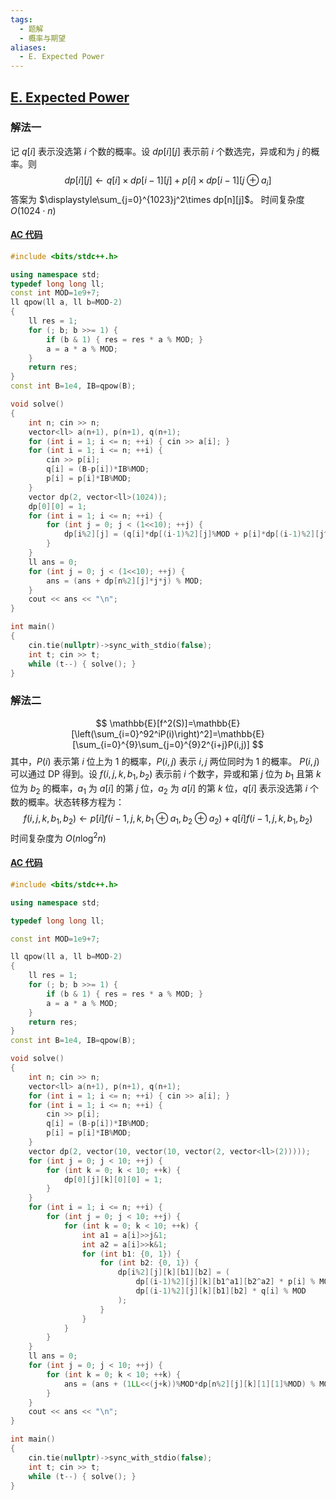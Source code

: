 ```yaml
---
tags:
  - 题解
  - 概率与期望
aliases:
  - E. Expected Power
---
```

## [E. Expected Power](https://codeforces.com/problemset/problem/2020/E)

### 解法一

记 $q[i]$ 表示没选第 $i$ 个数的概率。设 $dp[i][j]$ 表示前 $i$ 个数选完，异或和为 $j$ 的概率。则
$$
dp[i][j]\leftarrow q[i]\times dp[i-1][j] + p[i]\times dp[i-1][j\oplus a_i]
$$
答案为 $\displaystyle\sum_{j=0}^{1023}j^2\times dp[n][j]$。
时间复杂度 $O(1024\cdot n)$

#### [AC 代码](https://codeforces.com/contest/2020/submission/306148851)

```cpp
#include <bits/stdc++.h>

using namespace std;
typedef long long ll;
const int MOD=1e9+7;
ll qpow(ll a, ll b=MOD-2)
{
    ll res = 1;
    for (; b; b >>= 1) {
        if (b & 1) { res = res * a % MOD; }
        a = a * a % MOD;
    }
    return res;
}
const int B=1e4, IB=qpow(B);

void solve()
{
	int n; cin >> n;
    vector<ll> a(n+1), p(n+1), q(n+1);
    for (int i = 1; i <= n; ++i) { cin >> a[i]; }
    for (int i = 1; i <= n; ++i) {
        cin >> p[i];
        q[i] = (B-p[i])*IB%MOD;
        p[i] = p[i]*IB%MOD;
    }
    vector dp(2, vector<ll>(1024));
    dp[0][0] = 1;
    for (int i = 1; i <= n; ++i) {
        for (int j = 0; j < (1<<10); ++j) {
            dp[i%2][j] = (q[i]*dp[(i-1)%2][j]%MOD + p[i]*dp[(i-1)%2][j^a[i]]%MOD) % MOD;
        }
    }
    ll ans = 0;
    for (int j = 0; j < (1<<10); ++j) {
        ans = (ans + dp[n%2][j]*j*j) % MOD;
    }
    cout << ans << "\n";
}

int main()
{
	cin.tie(nullptr)->sync_with_stdio(false);
	int t; cin >> t;
	while (t--) { solve(); }
}
```

### 解法二

$$
\mathbb{E}[f^2(S)]=\mathbb{E}[\left(\sum_{i=0}^92^iP(i)\right)^2]=\mathbb{E}[\sum_{i=0}^{9}\sum_{j=0}^{9}2^{i+j}P(i,j)]
$$
其中，$P(i)$ 表示第 $i$ 位上为 $1$ 的概率，$P(i,j)$ 表示 $i,j$ 两位同时为 $1$ 的概率。
$P(i,j)$ 可以通过 DP 得到。设 $f(i,j,k,b_1,b_2)$ 表示前 $i$ 个数字，异或和第 $j$ 位为 $b_1$ 且第 $k$ 位为 $b_2$ 的概率，$a_1$ 为 $a[i]$ 的第 $j$ 位，$a_2$ 为 $a[i]$ 的第 $k$ 位，$q[i]$ 表示没选第 $i$ 个数的概率。状态转移方程为：
$$
f(i,j,k,b_1,b_2) \leftarrow p[i] f(i-1,j,k,b_1\oplus a_1, b_2\oplus a_2) + q[i] f(i-1,j,k,b_1, b_2)
$$
时间复杂度为 $O(n\log^2n)$

#### [AC 代码](https://codeforces.com/contest/2020/submission/306149724)

```cpp
#include <bits/stdc++.h>

using namespace std;

typedef long long ll;

const int MOD=1e9+7;

ll qpow(ll a, ll b=MOD-2)
{
    ll res = 1;
    for (; b; b >>= 1) {
        if (b & 1) { res = res * a % MOD; }
        a = a * a % MOD;
    }
    return res;
}
const int B=1e4, IB=qpow(B);

void solve()
{
	int n; cin >> n;
    vector<ll> a(n+1), p(n+1), q(n+1);
    for (int i = 1; i <= n; ++i) { cin >> a[i]; }
    for (int i = 1; i <= n; ++i) {
        cin >> p[i];
        q[i] = (B-p[i])*IB%MOD;
        p[i] = p[i]*IB%MOD;
    }
    vector dp(2, vector(10, vector(10, vector(2, vector<ll>(2)))));
    for (int j = 0; j < 10; ++j) {
        for (int k = 0; k < 10; ++k) {
            dp[0][j][k][0][0] = 1;
        }
    }
    for (int i = 1; i <= n; ++i) {
        for (int j = 0; j < 10; ++j) {
            for (int k = 0; k < 10; ++k) {
                int a1 = a[i]>>j&1;
                int a2 = a[i]>>k&1;
                for (int b1: {0, 1}) {
                    for (int b2: {0, 1}) {
                        dp[i%2][j][k][b1][b2] = (
                            dp[(i-1)%2][j][k][b1^a1][b2^a2] * p[i] % MOD +
                            dp[(i-1)%2][j][k][b1][b2] * q[i] % MOD
                        );
                    }
                }
            }
        }
    }
    ll ans = 0;
    for (int j = 0; j < 10; ++j) {
        for (int k = 0; k < 10; ++k) {
            ans = (ans + (1LL<<(j+k))%MOD*dp[n%2][j][k][1][1]%MOD) % MOD;
        }
    }
    cout << ans << "\n";
}

int main()
{
	cin.tie(nullptr)->sync_with_stdio(false);
	int t; cin >> t;
	while (t--) { solve(); }
}
```